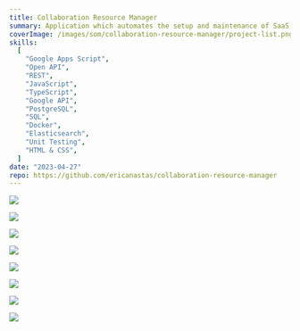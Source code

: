 ```yaml
---
title: Collaboration Resource Manager
summary: Application which automates the setup and maintenance of SaaS collaboration resources, such as project Google Drives and Groups
coverImage: /images/som/collaboration-resource-manager/project-list.png
skills:
  [
    "Google Apps Script",
    "Open API",
    "REST",
    "JavaScript",
    "TypeScript",
    "Google API",
    "PostgreSQL",
    "SQL",
    "Docker",
    "Elasticsearch",
    "Unit Testing",
    "HTML & CSS",
  ]
date: "2023-04-27"
repo: https://github.com/ericanastas/collaboration-resource-manager
---
```


![](/images/som/collaboration-resource-manager/project-details.png)

![](/images/som/collaboration-resource-manager/edit-project.png)

![](/images/som/collaboration-resource-manager/project-setup.png)

![](/images/som/collaboration-resource-manager/results.png)

![](/images/som/collaboration-resource-manager/entity-diagram.png)

![](/images/som/collaboration-resource-manager/db-schema.png)

![](/images/som/collaboration-resource-manager/openapi.png)

![](/images/som/collaboration-resource-manager/code-coverage.png)

